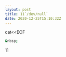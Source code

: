 ```yaml
---
layout: post
title: 11`/dev/null`
date: 2020-12-25T15:10:32Z
---
```

cat<<EOF
```sh
&nbsp;
```
11
